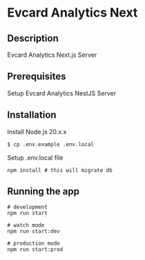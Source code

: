 # Evcard Analytics Next

## Description

Evcard Analytics Next.js Server

## Prerequisites

Setup Evcard Analytics NestJS Server

## Installation

Install Node.js 20.x.x

```bash
$ cp .env.example .env.local
```

Setup .env.local file

```shell
npm install # this will migrate db
```

## Running the app

```shell
# development
npm run start

# watch mode
npm run start:dev

# production mode
npm run start:prod
```
